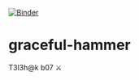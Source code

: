 [![Binder](https://mybinder.org/badge_logo.svg)](https://mybinder.org/v2/gh/Ifiht/graceful-hammer/HEAD?urlpath=lab)

# graceful-hammer
T3l3h@k b07 :crossed_swords:
